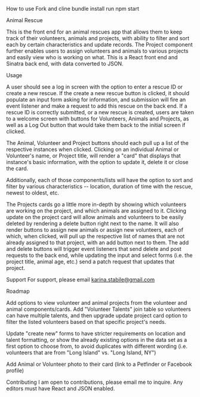 How to use
Fork and cline
bundle install
run npm start

Animal Rescue

This is the front end for an animal rescues app that allows them to keep track of their volunteers, animals and projects, with ability to filter and sort each by certain characteristics and update records. The Project component further enables users to assign volunteers and animals to various projects and easily view who is working on what. This is a React front end and Sinatra back end, with data converted to JSON.

Usage

A user should see a log in screen with the option to enter a rescue ID or create a new rescue. If the create a new rescue button is clicked, it should populate an input form asking for information, and submission will fire an event listener and make a request to add this rescue on the back end. If a rescue ID is correctly submitted, or a new rescue is created, users are taken to a welcome screen with buttons for Volunteers, Animals and Projects, as well as a Log Out button that would take them back to the initial screen if clicked. 

The Animal, Volunteer and Project buttons should each pull up a list of the respective instances when clicked. Clicking on an individual Animal or Volunteer's name, or Project title, will render a "card" that displays that instance's basic information, with the option to update it, delete it or close the card.

Additionally, each of those components/lists will have the option to sort and filter by various characteristics -- location, duration of time with the rescue, newest to oldest, etc. 

The Projects cards go a little more in-depth by showing which volunteers are working on the project, and which animals are assigned to it. Clicking update on the project card will allow animals and volunteers to be easily deleted by rendering a delete button right next to the name. It will also render buttons to assign new animals or assign new volunteers, each of which, when clicked, will pull up the respective list of names that are not already assigned to that project, with an add button next to them. The add and delete buttons will trigger event listeners that send delete and post requests to the back end, while updating the input and select forms (i.e. the project title, animal age, etc.) send a patch request that updates that project. 

Support For support, please email karina.stabile@gmail.com

Roadmap

Add options to view volunteer and animal projects from the volunteer and animal components/cards.
Add "Volunteer Talents" join table so volunteers can have multiple talents, and then upgrade update project card option to filter the listed volunteers based on that specific project's needs. 

Update "create new" forms to have stricter requirements on location and talent formatting, or show the already existing options in the data set as a first option to choose from, to avoid duplicates with different wording (i.e. volunteers that are from "Long Island" vs. "Long Island, NY")

Add Animal or Volunteer photo to their card (link to a Petfinder or Facebook profile)

Contributing I am open to contributions, please email me to inquire. Any editors must have React and JSON enabled.